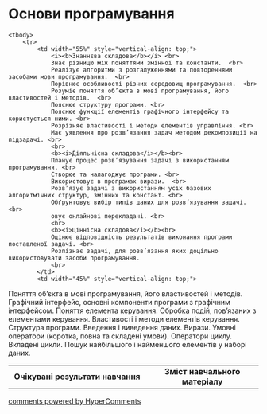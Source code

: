 <div id="hypercomments_widget" class="js-hypercomments-widget invisible"></div>

# Основи програмування

<table>
	<tr>
		<td width="55%" align="center">
			<b>Очікувані результати навчання</b>
		</td>
		<td width="45%" align="center">
			<b>Зміст навчального матеріалу</b>
		</td>
	</tr>

	<tbody>
		<tr>
			<td width="55%" style="vertical-align: top;">
				<i><b>Знаннєва складова</b></i> <br>
				Знає різницю між поняттями змінної та константи.  <br>
				Реалізує алгоритми з розгалуженнями та повтореннями засобами мови програмування.  <br>
				Порівнює особливості різних середовищ програмування.  <br>
				Розуміє поняття об’єкта в мові програмування, його властивостей і методів.  <br>
				Пояснює структуру програми. <br>
				Пояснює функції елементів графічного інтерфейсу та користується ними. <br>
				Розрізняє властивості і методи елементів управління. <br>
				Має уявлення про розв’язання задач методом декомпозиції на підзадачі. <br> 
				<br>
				<b><i>Діяльнісна складова</i></b><br>
				Планує процес розв’язування задачі з використанням програмування. <br>
				Створює та налагоджує програми. <br>
				Використовує в програмах вирази.  <br>
				Розв’язує задачі з використанням усіх базових алгоритмічних структур, змінних та констант. <br>
				Обґрунтовує вибір типів даних для розв’язування задачі. <br>
				овує онлайнові перекладачі. <br>
				<br>
				<b><i>Ціннісна складова</i></b><br>
				Оцінює відповідність результатів виконання програми поставленої задачі. <br>
				Розпізнає задачі, для розв’язання яких доцільно використовувати засоби програмування.
				<br>
			</td>
			<td width="45%" style="vertical-align: top;">
Поняття об’єкта в мові програмування, його властивостей і методів. <br> Графічний інтерфейс, основні компоненти програми з графічним інтерфейсом. Поняття елемента керування. Обробка подій, пов’язаних з елементами керування. Властивості і методи елементів керування.  <br>
Структура програми. Введення і виведення даних. Вирази. Умовні оператори (коротка, повна та складені умови). Оператори циклу. Вкладені цикли. Пошук найбільшого і найменшого елементів у наборі даних. <br>
			</td>
		</tr>
	</tbody>
</table>

<div class="js-hypercomments-container">
<a href="http://hypercomments.com" class="hc-link" title="comments widget">comments powered by HyperComments</a>
</div>
